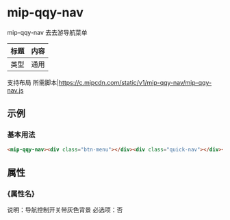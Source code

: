 # mip-qqy-nav

mip-qqy-nav 去去游导航菜单

标题|内容
----|----
类型|通用
支持布局
所需脚本|https://c.mipcdn.com/static/v1/mip-qqy-nav/mip-qqy-nav.js

## 示例

### 基本用法
```html
<mip-qqy-nav><div class="btn-menu"></div><div class="quick-nav"></div><div class="quick_bg"></div></mip-qqy-nav>
```

## 属性

### {属性名}

说明：导航控制开关带灰色背景
必选项：否
